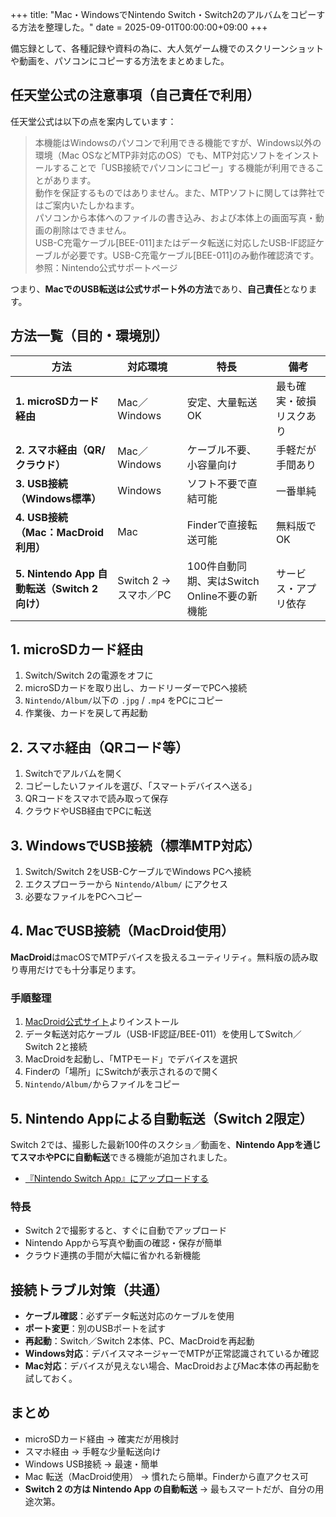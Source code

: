 +++
title: "Mac・WindowsでNintendo Switch・Switch2のアルバムをコピーする方法を整理した。"
date = 2025-09-01T00:00:00+09:00
+++

備忘録として、各種記録や資料の為に、大人気ゲーム機でのスクリーンショットや動画を、パソコンにコピーする方法をまとめました。

##  任天堂公式の注意事項（自己責任で利用）

任天堂公式は以下の点を案内しています：

> 本機能はWindowsのパソコンで利用できる機能ですが、Windows以外の環境（Mac OSなどMTP非対応のOS）でも、MTP対応ソフトをインストールすることで「USB接続でパソコンにコピー」する機能が利用できることがあります。  
> 動作を保証するものではありません。また、MTPソフトに関しては弊社ではご案内いたしかねます。  
> パソコンから本体へのファイルの書き込み、および本体上の画面写真・動画の削除はできません。  
> USB-C充電ケーブル[BEE-011]またはデータ転送に対応したUSB-IF認証ケーブルが必要です。USB-C充電ケーブル[BEE-011]のみ動作確認済です。  
> 参照：Nintendo公式サポートページ  

つまり、**MacでのUSB転送は公式サポート外の方法**であり、**自己責任**となります。

##  方法一覧（目的・環境別）

| 方法 | 対応環境 | 特長 | 備考 |
|------|-----------|------|------|
| **1. microSDカード経由** | Mac／Windows | 安定、大量転送OK | 最も確実・破損リスクあり |
| **2. スマホ経由（QR/クラウド）** | Mac／Windows | ケーブル不要、小容量向け | 手軽だが手間あり |
| **3. USB接続（Windows標準）** | Windows | ソフト不要で直結可能 | 一番単純 |
| **4. USB接続（Mac：MacDroid利用）** | Mac | Finderで直接転送可能 | 無料版でOK |
| **5. Nintendo App 自動転送（Switch 2向け）** | Switch 2 → スマホ／PC | 100件自動同期、実はSwitch Online不要の新機能 | サービス・アプリ依存 |


## 1. microSDカード経由

1. Switch/Switch 2の電源をオフに  
2. microSDカードを取り出し、カードリーダーでPCへ接続  
3. `Nintendo/Album/`以下の `.jpg` / `.mp4` をPCにコピー  
4. 作業後、カードを戻して再起動  


## 2. スマホ経由（QRコード等）

1. Switchでアルバムを開く  
2. コピーしたいファイルを選び、「スマートデバイスへ送る」  
3. QRコードをスマホで読み取って保存  
4. クラウドやUSB経由でPCに転送  


## 3. WindowsでUSB接続（標準MTP対応）

1. Switch/Switch 2をUSB-CケーブルでWindows PCへ接続  
2. エクスプローラーから `Nintendo/Album/` にアクセス  
3. 必要なファイルをPCへコピー  


## 4. MacでUSB接続（MacDroid使用）

**MacDroid**はmacOSでMTPデバイスを扱えるユーティリティ。無料版の読み取り専用だけでも十分事足ります。

### 手順整理

1. [MacDroid公式サイト](https://mac.eltima.com/jp/macdroid/)よりインストール  
2. データ転送対応ケーブル（USB-IF認証/BEE-011）を使用してSwitch／Switch 2と接続  
3. MacDroidを起動し、「MTPモード」でデバイスを選択  
4. Finderの「場所」にSwitchが表示されるので開く  
5. `Nintendo/Album/`からファイルをコピー  


## 5. Nintendo Appによる自動転送（Switch 2限定）

Switch 2では、撮影した最新100件のスクショ／動画を、**Nintendo Appを通じてスマホやPCに自動転送**できる機能が追加されました。
- [『Nintendo Switch App』にアップロードする](https://support.nintendo.com/jp/switch2/mastery/screenshot/sns/index.html)

### 特長

- Switch 2で撮影すると、すぐに自動でアップロード  
- Nintendo Appから写真や動画の確認・保存が簡単  
- クラウド連携の手間が大幅に省かれる新機能  


##  接続トラブル対策（共通）

- **ケーブル確認**：必ずデータ転送対応のケーブルを使用  
- **ポート変更**：別のUSBポートを試す  
- **再起動**：Switch／Switch 2本体、PC、MacDroidを再起動  
- **Windows対応**：デバイスマネージャーでMTPが正常認識されているか確認  
- **Mac対応**：デバイスが見えない場合、MacDroidおよびMac本体の再起動を試しておく。


##  まとめ

- microSDカード経由 → 確実だが用検討  
- スマホ経由 → 手軽な少量転送向け  
- Windows USB接続 → 最速・簡単  
- Mac 転送（MacDroid使用） → 慣れたら簡単。Finderから直アクセス可  
- **Switch 2 の方は Nintendo App の自動転送** → 最もスマートだが、自分の用途次第。
